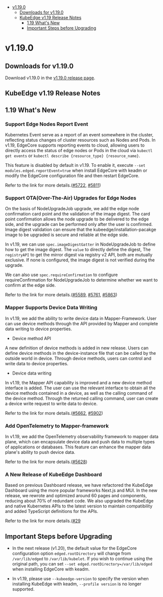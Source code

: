 * [v1.19.0](#v1190)
    * [Downloads for v1.19.0](#downloads-for-v1190)
    * [KubeEdge v1.19 Release Notes](#kubeedge-v119-release-notes)
        * [1.19 What's New](#119-whats-new)
        * [Important Steps before Upgrading](#important-steps-before-upgrading)

# v1.19.0

## Downloads for v1.19.0

Download v1.19.0 in the [v1.19.0 release page](https://github.com/kubeedge/kubeedge/releases/tag/v1.19.0).

## KubeEdge v1.19 Release Notes

## 1.19 What's New

### Support Edge Nodes Report Event

Kubernetes Event serve as a report of an event somewhere in the cluster, reflecting status changes of cluster resources such as Nodes and Pods. In v1.19, EdgeCore supports reporting events to cloud, allowing users to directly access the status of edge nodes or Pods in the cloud via `kubectl get events` or `kubectl describe {resource_type} {resource_name}`.

This feature is disabled by default in v1.19. To enable it, execute `--set modules.edged.reportEvent=true` when install EdgeCore with keadm or modify the EdgeCore configuration file and then restart EdgeCore.

Refer to the link for more details.([#5722](https://github.com/kubeedge/kubeedge/pull/5722), [#5811](https://github.com/kubeedge/kubeedge/pull/5811))

### Support OTA(Over-The-Air) Upgrades for Edge Nodes

On the basis of NodeUpgradeJob upgrade, we add the edge node confirmation card point and the validation of the image digest. The card point confirmation allows the node upgrade to be delivered to the edge side, and the upgrade can be performed only after the user is confirmed. Image digest validation can ensure that the kubeedge/installation-pacakge image to be upgraded is secure and reliable at the edge side.

In v1.19, we can use `spec.imageDigestGatter` in NodeUpgradeJob to define how to get the image digest. The `value` to directly define the digest, The `registryAPI` to get the mirror digest via registry v2 API, both are mutually exclusive. If none is configured, the image digest is not verified during the upgrade. 

We can also use `spec.requireConfirmation` to configure requireConfirmation for NodeUpgradeJob to determine whether we want to confirm at the edge side.

Refer to the link for more details.([#5589](https://github.com/kubeedge/kubeedge/issues/5589), [#5761](https://github.com/kubeedge/kubeedge/pull/5761), [#5863](https://github.com/kubeedge/kubeedge/pull/5863))

### Mapper Supports Device Data Writing

In v1.19, we add the ability to write device data in Mapper-Framework. User can use device methods through the API provided by Mapper and complete data writing to device properties.

- Device method API

A new definition of device methods is added in new release. Users can define device methods in the device-instance file that can be called by the outside world in device. Through device methods, users can control and write data to device properties.

- Device data writing

In v1.19, the Mapper API capability is improved and a new device method interface is added. The user can use the relevant interface to obtain all the device methods contained in a device, as well as the calling command of the device method.  Through the returned calling command, user can create a device write request to write data to device.

Refer to the link for more details.([#5662](https://github.com/kubeedge/kubeedge/pull/5662), [#5902](https://github.com/kubeedge/kubeedge/pull/5902))

### Add OpenTelemetry to Mapper-framework

In v1.19, we add the OpenTelemetry observability framework to mapper data plane, which can encapsulate device data and push data to multiple types of applications or databases. This feature can enhance the mapper data plane's ability to push device data.

Refer to the link for more details.([#5628](https://github.com/kubeedge/kubeedge/pull/5628))

### A New Release of KubeEdge Dashboard

Based on previous Dashboard release, we have refactored the KubeEdge Dashboard using the more popular frameworks Next.js and MUI. In the new release, we rewrote and optimized around 60 pages and components, reducing about 70% of redundant code. We also upgraded the KubeEdge and native Kubernetes APIs to the latest version to maintain compatibility and added TypeScript definitions for the APIs.

Refer to the link for more details.([#29](https://github.com/kubeedge/dashboard/pull/29)

## Important Steps before Upgrading

- In the next release (v1.20), the default value for the EdgeCore configuration option `edged.rootDirectory` will change from `/var/lib/edged` to `/var/lib/kubelet`. If you wish to continue using the original path, you can set `--set edged.rootDirectory=/var/lib/edged` when installing EdgeCore with keadm.

- In v1.19, please use `--kubeedge-version` to specify the version when installing KubeEdge with keadm, `--profile version` is no longer supported. 